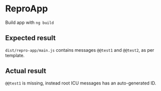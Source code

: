 # ReproApp

Build app with `ng build`

## Expected result

`dist/repro-app/main.js` contains messages `@@test1` and `@@test2`, as per template.

## Actual result

`@@test1` is missing, instead root ICU messages has an auto-generated ID.
